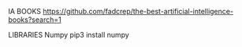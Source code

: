 


IA BOOKS
https://github.com/fadcrep/the-best-artificial-intelligence-books?search=1

LIBRARIES
Numpy
pip3 install numpy